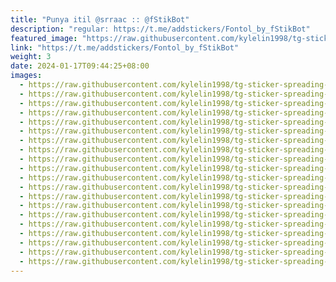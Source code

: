 ```yaml
---
title: "Punya itil @srraac :: @fStikBot"
description: "regular: https://t.me/addstickers/Fontol_by_fStikBot"
featured_image: "https://raw.githubusercontent.com/kylelin1998/tg-sticker-spreading-worldwide-images/main/img/5d18de3b-c817-4ca9-8904-650b8374f965.jpg"
link: "https://t.me/addstickers/Fontol_by_fStikBot"
weight: 3
date: 2024-01-17T09:44:25+08:00
images:
  - https://raw.githubusercontent.com/kylelin1998/tg-sticker-spreading-worldwide-images/main/img/5d18de3b-c817-4ca9-8904-650b8374f965.jpg
  - https://raw.githubusercontent.com/kylelin1998/tg-sticker-spreading-worldwide-images/main/img/4a637e9c-df9f-47b4-86b6-61d7104babae.jpg
  - https://raw.githubusercontent.com/kylelin1998/tg-sticker-spreading-worldwide-images/main/img/164b54c9-d906-4f1a-bc01-7922a8781bbb.jpg
  - https://raw.githubusercontent.com/kylelin1998/tg-sticker-spreading-worldwide-images/main/img/fcae522a-7624-413c-ad5e-27ff566afb8a.jpg
  - https://raw.githubusercontent.com/kylelin1998/tg-sticker-spreading-worldwide-images/main/img/977b8516-b2e6-4f9b-9ff9-9eaf1aa8577f.jpg
  - https://raw.githubusercontent.com/kylelin1998/tg-sticker-spreading-worldwide-images/main/img/59a240e5-4088-46ee-a286-10162961b51d.jpg
  - https://raw.githubusercontent.com/kylelin1998/tg-sticker-spreading-worldwide-images/main/img/ae05c897-ec7f-4671-87af-87b0e4e4509d.jpg
  - https://raw.githubusercontent.com/kylelin1998/tg-sticker-spreading-worldwide-images/main/img/ff579dd1-390e-448f-a0e1-0ff2a2085120.jpg
  - https://raw.githubusercontent.com/kylelin1998/tg-sticker-spreading-worldwide-images/main/img/101a05b1-4093-4b88-914d-6d17aa3e9184.jpg
  - https://raw.githubusercontent.com/kylelin1998/tg-sticker-spreading-worldwide-images/main/img/4d81e5ce-cdbb-4d59-8f5e-b132426aa53c.jpg
  - https://raw.githubusercontent.com/kylelin1998/tg-sticker-spreading-worldwide-images/main/img/25260912-57c2-4a85-9c94-f8509ab6c92a.jpg
  - https://raw.githubusercontent.com/kylelin1998/tg-sticker-spreading-worldwide-images/main/img/bdd5edcc-30bb-46a4-aa21-e8b701450bbd.jpg
  - https://raw.githubusercontent.com/kylelin1998/tg-sticker-spreading-worldwide-images/main/img/eb31d570-bbbb-4b0e-9912-a883414d8907.jpg
  - https://raw.githubusercontent.com/kylelin1998/tg-sticker-spreading-worldwide-images/main/img/074de4c6-8416-488f-a867-eaa0ef11f05d.jpg
  - https://raw.githubusercontent.com/kylelin1998/tg-sticker-spreading-worldwide-images/main/img/b84e4b9d-f691-49de-938f-908ac5aa6ed2.jpg
  - https://raw.githubusercontent.com/kylelin1998/tg-sticker-spreading-worldwide-images/main/img/a2414762-244d-45b6-b967-83d9729a90d7.jpg
  - https://raw.githubusercontent.com/kylelin1998/tg-sticker-spreading-worldwide-images/main/img/d68fbfb6-2517-4c73-8837-86beedf44b27.jpg
  - https://raw.githubusercontent.com/kylelin1998/tg-sticker-spreading-worldwide-images/main/img/2372764d-7749-4c0f-8d57-1c1c3c25fba8.jpg
  - https://raw.githubusercontent.com/kylelin1998/tg-sticker-spreading-worldwide-images/main/img/18e4f562-a906-4de5-aeac-220869d4e4e2.jpg
  - https://raw.githubusercontent.com/kylelin1998/tg-sticker-spreading-worldwide-images/main/img/90b999a6-d725-45d6-a57c-6d5e39ecfdd8.jpg
---
```


